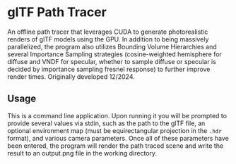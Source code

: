 # glTF Path Tracer
An offline path tracer that leverages CUDA to generate photorealistic renders of glTF models using the GPU. In addition to being massively parallelized, the program also utilizes Bounding Volume Hierarchies and several Importance Sampling strategies (cosine-weighted hemisphere for diffuse and VNDF for specular, whether to sample diffuse or specular is decided by importance sampling fresnel response) to further improve render times. Originally developed 12/2024.

## Usage
This is a command line application. Upon running it you will be prompted to provide several values via stdin, such as the path to the glTF file, an optional environment map (must be equirectangular projection in the `.hdr` format), and various camera parameters. Once all of these parameters have been entered, the program will render the path traced scene and write the result to an output.png file in the working directory.